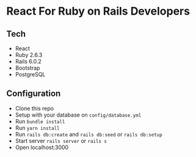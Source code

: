 # React For Ruby on Rails Developers

## Tech
- React
- Ruby 2.6.3
- Rails 6.0.2
- Bootstrap
- PostgreSQL

## Configuration
- Clone this repo
- Setup with your database on `config/database.yml`
- Run `bundle install`
- Run `yarn install`
- Run `rails db:create` and `rails db:seed` or `rails db:setup`
- Start server `rails server` or `rails s`
- Open localhost:3000
